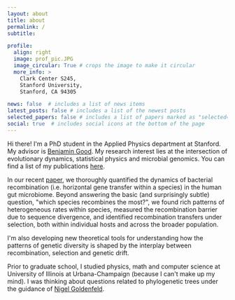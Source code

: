 ```yaml
---
layout: about
title: about
permalink: /
subtitle:

profile:
  align: right 
  image: prof_pic.JPG
  image_circular: True # crops the image to make it circular
  more_info: >
    Clark Center S245,
    Stanford University,
    Stanford, CA 94305

news: false  # includes a list of news items
latest_posts: false # includes a list of the newest posts
selected_papers: false # includes a list of papers marked as "selected={true}"
social: true  # includes social icons at the bottom of the page
---
```


Hi there! I'm a PhD student in the Applied Physics department at Stanford. My advisor is [Benjamin Good](https://bgoodlab.github.io/). My research interest lies at the intersection of evolutionary dynamics, statistical physics and microbial genomics. You can find a list of my publications [here](/publications/).

In our recent [paper](https://www.biorxiv.org/content/10.1101/2022.08.24.505183v2), we thoroughly quantified the dynamics of bacterial recombination (i.e. horizontal gene transfer within a species) in the human gut microbiome. Beyond answering the basic &#40;and surprisingly subtle&#41; question, "which species recombines the most?", we found rich patterns of heterogeneous rates within species, measured the recombination barrier due to sequence divergence, and identified recombination transfers under selection, both within individual hosts and across the broader population.

I'm also developing new theoretical tools for understanding how the patterns of genetic diversity is shaped by the interplay between recombination, selection and genetic drift.

Prior to graduate school, I studied physics, math and computer science at University of Illinois at Urbana-Champaign (because I can't make up my mind). I was thinking about questions related to phylogenetic trees under the guidance of [Nigel Goldenfeld](https://guava.physics.ucsd.edu/~nigel/).